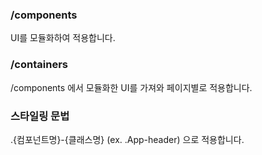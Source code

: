 ### /components

UI를 모듈화하여 적용합니다.

### /containers

/components 에서 모듈화한 UI를 가져와 페이지별로 적용합니다.

### 스타일링 문법

.{컴포넌트명}-{클래스명} (ex. .App-header) 으로 적용합니다.

